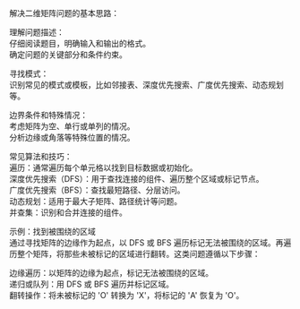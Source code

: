 解决二维矩阵问题的基本思路：        

理解问题描述：   
仔细阅读题目，明确输入和输出的格式。     
确定问题的关键部分和条件约束。        

寻找模式：   
识别常见的模式或模板，比如邻接表、深度优先搜索、广度优先搜索、动态规划等。        

边界条件和特殊情况：   
考虑矩阵为空、单行或单列的情况。       
分析边缘或角落等特殊位置的情况。     

常见算法和技巧：   
遍历：通常遍历每个单元格以找到目标数据或初始化。        
深度优先搜索（DFS）：用于查找连接的组件、遍历整个区域或标记节点。       
广度优先搜索（BFS）：查找最短路径、分层访问。     
动态规划：适用于最大子矩阵、路径统计等问题。       
并查集：识别和合并连接的组件。      

示例：找到被围绕的区域      
通过寻找矩阵的边缘作为起点，以 DFS 或 BFS 遍历标记无法被围绕的区域。再遍历整个矩阵，将那些未被标记的区域进行翻转。这类问题遵循以下步骤：       

边缘遍历：以矩阵的边缘为起点，标记无法被围绕的区域。     
递归或队列：用 DFS 或 BFS 遍历并标记区域。         
翻转操作：将未被标记的 'O' 转换为 'X'，将标记的 'A' 恢复为 'O'。          
